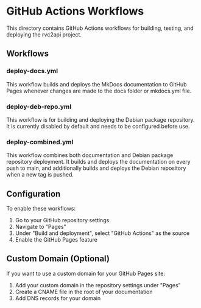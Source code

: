 # GitHub Actions Workflows

This directory contains GitHub Actions workflows for building, testing, and deploying the rvc2api project.

## Workflows

### deploy-docs.yml

This workflow builds and deploys the MkDocs documentation to GitHub Pages whenever changes are made to the docs folder or mkdocs.yml file.

### deploy-deb-repo.yml

This workflow is for building and deploying the Debian package repository. It is currently disabled by default and needs to be configured before use.

### deploy-combined.yml

This workflow combines both documentation and Debian package repository deployment. It builds and deploys the documentation on every push to main, and additionally builds and deploys the Debian repository when a new tag is pushed.

## Configuration

To enable these workflows:

1. Go to your GitHub repository settings
2. Navigate to "Pages"
3. Under "Build and deployment", select "GitHub Actions" as the source
4. Enable the GitHub Pages feature

## Custom Domain (Optional)

If you want to use a custom domain for your GitHub Pages site:

1. Add your custom domain in the repository settings under "Pages"
2. Create a CNAME file in the root of your documentation
3. Add DNS records for your domain
